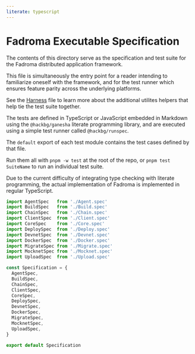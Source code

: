 ```yaml
---
literate: typescript
---
```


# Fadroma Executable Specification

The contents of this directory serve as the specification and
test suite for the Fadroma distributed application framework.

This file is simultaneously the entry point for a reader
intending to familiarize oneself with the framework, and
for the test runner which ensures feature parity across
the underlying platforms.

See the [Harness](./_Harness.ts.md) file to learn more about
the additional utilites helpers that help tie the test suite together.

The tests are defined in TypeScript or JavaScript embedded in
Markdown using the `@hackbg/ganesha` literate programming library,
and are executed using a simple test runner called `@hackbg/runspec`.

The `default` export of each test module contains the
test cases defined by that file.

Run them all with `pnpm -w test` at the root of the repo,
or `pnpm test SuiteName` to run an individual test suite.

Due to the current difficulty of integrating type checking with
literate programming, the actual implementation of Fadroma is
implemented in regular TypeScript.

```javascript
import AgentSpec   from './Agent.spec'
import BuildSpec   from './Build.spec'
import ChainSpec   from './Chain.spec'
import ClientSpec  from './Client.spec'
import CoreSpec    from './Core.spec'
import DeploySpec  from './Deploy.spec'
import DevnetSpec  from './Devnet.spec'
import DockerSpec  from './Docker.spec'
import MigrateSpec from './Migrate.spec'
import MocknetSpec from './Mocknet.spec'
import UploadSpec  from './Upload.spec'

const Specification = {
  AgentSpec,
  BuildSpec,
  ChainSpec,
  ClientSpec,
  CoreSpec,
  DeploySpec,
  DevnetSpec,
  DockerSpec,
  MigrateSpec,
  MocknetSpec,
  UploadSpec,
}

export default Specification
```
